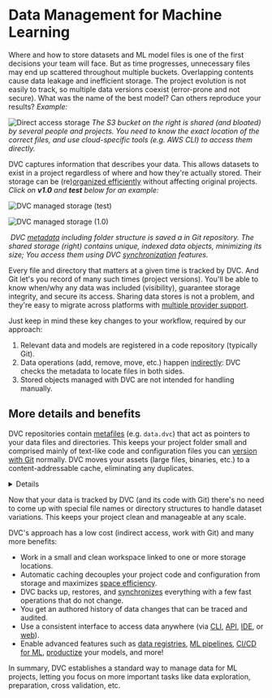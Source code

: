 # Data Management for Machine Learning

<!--
## Data Management for Machine Learning
-->

Where and how to store datasets and ML model files is one of the first decisions
your team will face. But as time progresses, unnecessary files may end up
scattered throughout multiple buckets. Overlapping contents cause data leakage
and inefficient storage. The project evolution is not easily to track, so
multiple data versions coexist (error-prone and not secure). What was the name
of the best model? Can others reproduce your results? _Example:_

![Direct access storage](/img/direct_access_storage.png) _The S3 bucket on the
right is shared (and bloated) by several people and projects. You need to know
the exact location of the correct files, and use cloud-specific tools (e.g. AWS
CLI) to access them directly._

DVC captures information that describes your data. This allows datasets to exist
in a <abbr>project</abbr> regardless of where and how they're actually stored.
Their storage can be (re)[organized efficiently] without affecting original
projects. _Click on **v1.0** and **test** below for an example:_

[organized efficiently]:
  /doc/user-guide/data-management/large-dataset-optimization

<toggle>
<tab title="test">

![DVC managed storage (test)](/img/dvc_managed_storage_0.png)

</tab>
<tab title="v1.0">

![DVC managed storage (1.0)](/img/dvc_managed_storage_1.png)

</tab>
</toggle>

![]() _DVC [metadata] including folder structure is saved a in Git repository.
The shared storage (right) contains unique, indexed data objects, minimizing its
size; You access them using DVC [synchronization] features._

Every file and directory that matters at a given time is tracked by DVC. And Git
let's you record of many such times (project versions). You'll be able to know
when/why any data was included (visibility), guarantee storage integrity, and
secure its access. Sharing data stores is not a problem, and they're easy to
migrate across platforms with [multiple provider support].

[metadata]: /doc/user-guide/project-structure/dvc-files#specification
[synchronization]:
  /doc/start/data-management/data-versioning#storing-and-sharing
[multiple provider support]:
  /doc/command-reference/remote/add#supported-storage-types

Just keep in mind these key changes to your workflow, required by our approach:

1. Relevant data and models are registered in a code repository (typically Git).
1. Data operations (add, remove, move, etc.) happen [indirectly]: DVC checks the
   metadata to locate files in both sides.
1. Stored objects managed with DVC are not intended for handling manually.

[indirectly]: https://en.wikipedia.org/wiki/Indirection

## More details and benefits

<!--
DVC lets you describe the entire <abbr>project</abbr> in a Git repository, so
you can go back to any previous state and find the right data, code, parameters,
etc. used at that time. In other words: [data versioning] guarantees [ML
reproducibility].

[data versioning]: /doc/use-cases/versioning-data-and-models
[ml reproducibility]: /doc/user-guide/pipelines
-->

<!-- it checks the metadata to locate files in both sides -->

<!--
DVC saves you the hassle of storing and renaming every data object and their
versions. It makes sure not to save duplicated files

uses Git's immutable history to prevent deleting relevant assets
-->

<abbr>DVC repositories</abbr> contain [metafiles] (e.g. `data.dvc`) that act as
pointers to your data files and directories. This keeps your project folder
small and comprised mainly of text-like code and configuration files you can
[version with Git] normally. DVC moves your assets (large files, binaries, etc.)
to a content-addressable <abbr>cache</abbr>, eliminating any duplicates.

[metafiles]: /doc/user-guide/project-structure
[register]: /doc/command-reference/add
[generate]: /doc/command-reference/repro
[version with git]:
  https://git-scm.com/book/en/v2/Getting-Started-About-Version-Control

<!-- More technical diagram? -->

<details>

### Click for deeper learning: data _codification_ and _indirection_.

These are two important concepts behind **data version control**. First, large
files and directories are replaced by [file links] and tiny code-like metafiles.
We can also call this "data as code".

This DVC-generated code contains references to the underlying files in the cache
(which have been renamed). All data operations going forward happen
**[indirectly]**, reading/writing metafiles in the repo first (handled
automatically by `dvc` operations).

[file links]:
  https://towardsdatascience.com/reflinks-vs-symlinks-vs-hard-links-and-how-they-can-help-machine-learning-projects-b77b89cdbab1
[indirectly]: https://en.wikipedia.org/wiki/Indirection

</details>

Now that your data is tracked by DVC (and its code with Git) there's no need to
come up with special file names or directory structures to handle dataset
variations. This keeps your project clean and manageable at any scale.

<!-- Sample code/terminal blocks... -->

<!--
The cache is the first storage layer for you and your team to share and
collaborate, but more can be defined in DVC [config files] (using `dvc remote`
commands). These storage locations let you back up and share data, features, ML
models, etc. Supported platforms include SSH, Amazon S3, Google Cloud Storage,
Microsoft Azure, among [many more].

[config files]: /doc/user-guide/project-structure/internal-files
[many more]: /doc/command-reference/remote/add#supported-storage-types
-->

DVC's approach has a low cost (indirect access, work with Git) and many more
benefits:

- Work in a small and clean <abbr>workspace</abbr> linked to one or more storage
  locations.
- Automatic <abbr>caching</abbr> decouples your project code and configuration
  from storage and maximizes [space efficiency].
- DVC backs up, restores, and [synchronizes] everything with a few fast
  operations that do not change.
- You get an authored history of data changes that can be traced and audited.
- Use a consistent interface to access data anywhere (via [CLI], [API], [IDE],
  or [web]).
- Enable advanced features such as [data registries], [ML pipelines], [CI/CD for
  ML], [productize] your models, and more!

<!-- And your team collaboration can improve with Git. -->

[space efficiency]: /doc/user-guide/data-management/large-dataset-optimization
[synchronizes]: /doc/command-reference/remote
[cli]: /doc/command-reference
[api]: /doc/api-reference
[ide]: /doc/vs-code-extension
[web]: /doc/studio
[data registries]: /doc/use-cases/data-registry
[ml pipelines]: /doc/user-guide/pipelines
[ci/cd for ml]: https://cml.dev/
[productize]: https://mlem.ai/

In summary, DVC establishes a standard way to manage data for ML projects,
letting you focus on more important tasks like data exploration, preparation,
cross validation, etc.
